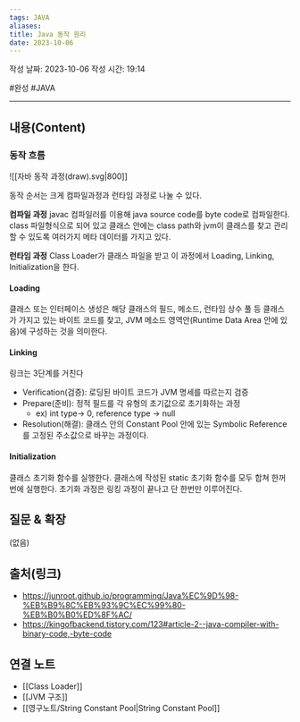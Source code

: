 ```yaml
---
tags: JAVA
aliases: 
title: Java 동작 원리
date: 2023-10-06
---
```



작성 날짜: 2023-10-06
작성 시간: 19:14

#완성 #JAVA 

----
## 내용(Content)

### 동작 흐름

![[자바 동작 과정(draw).svg|800]]

동작 순서는 크게 컴파일과정과 런타임 과정로 나눌 수 있다.

**컴파일 과정**
javac 컴파일러를 이용해 java source code를 byte code로 컴파일한다. class 파일형식으로 되어 있고 클래스 안에는 class path와 jvm이 클래스를 찾고 관리할 수 있도록 여러가지 메타 데이터를 가지고 있다.

**런타임 과정**
Class Loader가 클래스 파일을 받고 이 과정에서 Loading, Linking, Initialization을 한다.

#### Loading
클래스 또는 인터페이스 생성은 해당 클래스의 필드, 메소드, 런타임 상수 풀 등 클래스가 가지고 있는 바이트 코드를 찾고, JVM 메소드 영역안(Runtime Data Area 안에 있음)에 구성하는 것을 의미한다.

#### Linking
링크는 3단계를 거친다
- Verification(검증): 로딩된 바이트 코드가 JVM 명세를 따르는지 검증
- Prepare(준비): 정적 필드를 각 유형의 초기값으로 초기화하는 과정
	- ex) int type-> 0, reference type -> null
- Resolution(해결): 클래스 안의 Constant Pool 안에 있는 Symbolic Reference를 고정된 주소값으로 바꾸는 과정이다. 

#### Initialization
클래스 초기화 함수를 실행한다. 클래스에 작성된 static 초기화 함수를 모두 합쳐 한꺼번에 실행한다. 초기화 과정은 링킹 과정이 끝나고 단 한번만 이루어진다.



## 질문 & 확장

(없음)

## 출처(링크)
- https://junroot.github.io/programming/Java%EC%9D%98-%EB%B9%8C%EB%93%9C%EC%99%80-%EB%B0%B0%ED%8F%AC/
- https://kingofbackend.tistory.com/123#article-2--java-compiler-with-binary-code,-byte-code
## 연결 노트
-  [[Class Loader]]
- [[JVM 구조]]
-  [[영구노트/String Constant Pool|String Constant Pool]]








